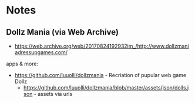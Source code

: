# Notes


##  Dollz Mania  (via Web Archive)

- <https://web.archive.org/web/20170824192932im_/http://www.dollzmaniadressupgames.com/>


apps & more:

- <https://github.com/luuolli/dollzmania> - Recriation of pupular web game Dollz
   - <https://github.com/luuolli/dollzmania/blob/master/assets/json/dolls.json>  - assets via urls






